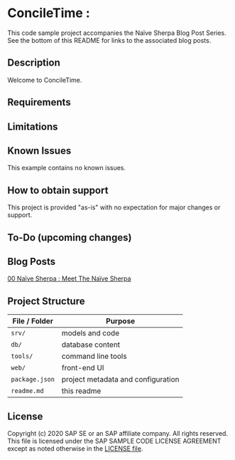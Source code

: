 # ConcileTime : 

This code sample project accompanies the Naïve Sherpa Blog Post Series.  See the bottom of this README for links to the associated blog posts.

## Description

Welcome to ConcileTime.  

## Requirements

## Limitations

## Known Issues

This example contains no known issues.

## How to obtain support

This project is provided "as-is" with no expectation for major changes or support.

## To-Do (upcoming changes)

## Blog Posts

[00 Naïve Sherpa : Meet The Naïve Sherpa](https://blogs.sap.com/2019/07/22/00-naive-sherpa-meet-the-naive-sherpa/)

## Project Structure

File / Folder | Purpose
---------|----------
`srv/` | models and code
`db/` | database content
`tools/` | command line tools
`web/` | front-end UI
`package.json` | project metadata and configuration
`readme.md` | this readme

## License
 Copyright (c) 2020 SAP SE or an SAP affiliate company. All rights reserved.
 This file is licensed under the SAP SAMPLE CODE LICENSE AGREEMENT except as noted otherwise in the [LICENSE file](LICENSE).

